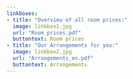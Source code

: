```yaml
---
linkboxes:
- title: "Overview of all room prices:"
  image: linkbox1.jpg
  url: "Room_prices.pdf"
  buttontext: Room prices
- title: "Our Arrangements for you:"
  image: linkbox2.jpg
  url: "Arrangements_en.pdf"
  buttontext: Arrangements
---
```

